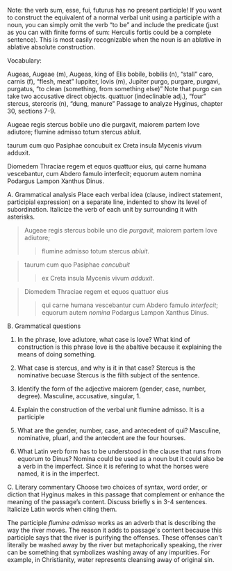 Note: the verb sum, esse, fui, futurus has no present participle! If you want to construct the equivalent of a normal verbal unit using a participle with a noun, you can simply omit the verb “to be” and include the predicate (just as you can with finite forms of sum: Herculis fortis could be a complete sentence). This is most easily recognizable when the noun is an ablative in ablative absolute construction.

Vocabulary:

Augeas, Augeae (m), Augeas, king of Elis
bobile, bobilis (n), “stall”
caro, carnis (f), “flesh, meat”
Iuppiter, Iovis (m), Jupiter
purgo, purgare, purgavi, purgatus, “to clean (something, from something else)” Note that purgo can take two accusative direct objects.
quattuor (indeclinable adj.), “four”
stercus, stercoris (n), “dung, manure”
Passage to analyze
Hyginus, chapter 30, sections 7-9.

Augeae regis stercus bobile uno die purgavit, maiorem partem Iove adiutore; flumine admisso totum stercus abluit.

taurum cum quo Pasiphae concubuit ex Creta insula Mycenis vivum adduxit.

Diomedem Thraciae regem et equos quattuor eius, qui carne humana vescebantur, cum Abdero famulo interfecit; equorum autem nomina Podargus Lampon Xanthus Dinus.

A. Grammatical analysis
Place each verbal idea (clause, indirect statement, participial expression) on a separate line, indented to show its level of subordination. Italicize the verb of each unit by surrounding it with asterisks.

>Augeae regis stercus bobile uno die *purgavit*, maiorem partem Iove adiutore;
>>flumine admisso totum stercus *abluit*.

>taurum cum quo Pasiphae *concubuit* 
>>ex Creta insula Mycenis vivum *adduxit*.

>Diomedem Thraciae regem et equos quattuor eius 
>>qui carne humana vescebantur
>cum Abdero famulo *interfecit*; 
>equorum autem *nomina* Podargus Lampon Xanthus Dinus.


B. Grammatical questions
1. In the phrase, Iove adiutore, what case is Iove? What kind of construction is this phrase
Iove is the abaltive because it explaining the means of doing something. 

2. What case is stercus, and why is it in that case?
Stercus is the nominative becuase Stercus is the filth subject of the sentence. 

3. Identify the form of the adjective maiorem (gender, case, number, degree).
 Masculine, accusative, singular, 1. 

4. Explain the construction of the verbal unit flumine admisso.
It is a participle 

5. What are the gender, number, case, and antecedent of qui?
Masculine, nominative, pluarl, and the antecdent are the four hourses. 

6. What Latin verb form has to be understood in the clause that runs from equorum to Dinus?
Nomina could be used as a noun but it could also be a verb in the imperfect. Since it is refering to what the horses were named, it is in the imperfect. 

C. Literary commentary
Choose two choices of syntax, word order, or diction that Hyginus makes in this passage that complement or enhance the meaning of the passage’s content. Discuss briefly s in 3-4 sentences. Italicize Latin words when citing them.

The participle *flumine admisso* works as an adverb that is describing the way the river moves. The reason it adds to passage's content because this participle says that the river is purifying the offenses. These offenses can't literally be washed away by the river but metaphorically speaking, the river can be something that symbolizes washing away of any impurities. For example, in Christianity, water represents cleansing away of original sin. 



